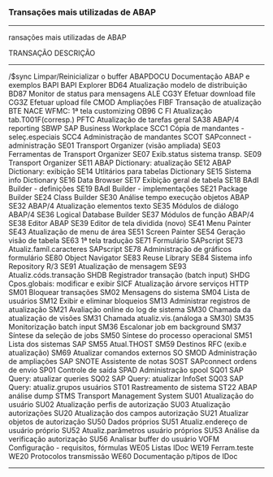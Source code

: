 
### Transações mais utilizadas de ABAP 

---

ransações mais utilizadas de ABAP

TRANSAÇÃO       DESCRIÇÃO

---

/$sync          Limpar/Reinicializar o buffer
ABAPDOCU        Documentação ABAP e exemplos
BAPI            BAPI Explorer
BD64            Atualização modelo de distribuição
BD87            Monitor de status para mensagens ALE
CG3Y            Efetuar download file
CG3Z            Efetuar upload file
CMOD            Ampliações
FIBF            Transação de atualização BTE
NACE            WFMC: 1ª tela customizing
OB96            C FI Atualização tab.T001F(corresp.)
PFTC            Atualização de tarefas geral
SA38            ABAP/4 reporting
SBWP            SAP Business Workplace
SCC1            Cópia de mandantes - seleç.especiais
SCC4            Administração de mandantes
SCOT            SAPconnect - administração
SE01            Transport Organizer (visão ampliada)
SE03            Ferramentas de Transport Organizer
SE07            Exib.status sistema transp.
SE09            Transport Organizer
SE11            ABAP Dictionary: atualização
SE12            ABAP Dictionary: exibição
SE14            Utlitários para tabelas Dictionary
SE15            Sistema info Dictionary
SE16            Data Browser
SE17            Exibição geral de tabela
SE18            BAdI Builder - definições
SE19            BAdI Builder - implementações
SE21            Package Builder
SE24            Class Builder
SE30            Análise tempo execução objetos ABAP
SE32            ABAP/4 Atualização elementos texto
SE35            Módulos de diálogo ABAP/4
SE36            Logical Database Builder
SE37            Módulos de função ABAP/4
SE38            Editor ABAP
SE39            Editor de tela dividida (novo)
SE41            Menu Painter
SE43            Atualização de menu de área
SE51            Screen Painter
SE54            Geração visão de tabela
SE63            1ª tela tradução
SE71            Formulário SAPscript
SE73            Atualiz.famíl.caracteres SAPscript
SE78            Administração de gráficos formulário
SE80            Object Navigator
SE83            Reuse Library
SE84            Sistema info Repository R/3
SE91            Atualização de mensagem
SE93            Atualiz.códs.transação
SHDB            Registrador transação (batch input)
SHDG            Cpos.globais: modificar e exibir
SICF            Atualização árvore serviços HTTP
SM01            Bloquear transações
SM02            Mensagens do sistema
SM04            Lista de usuários
SM12            Exibir e eliminar bloqueios
SM13            Administrar registros de atualização
SM21            Avaliação online do log de sistema
SM30            Chamada da atualização de visões
SM31            Chamada atualiz.vis.(análoga a SM30)
SM35            Monitorização batch input
SM36            Escalonar job em background
SM37            Síntese da seleção de jobs
SM50            Síntese do processo operacional
SM51            Lista dos sistemas SAP
SM55            Atual.THOST
SM59            Destinos RFC (exib.e atualização)
SM69            Atualizar comandos externos SO
SMOD            Administração de ampliações SAP
SNOTE           Assistente de notas
SOST            SAPconnect ordens de envio
SP01            Controle de saída
SPAD            Administração spool
SQ01            SAP Query: atualizar queries
SQ02            SAP Query: atualizar InfoSet
SQ03            SAP Query: atualiz.grupos usuários
ST01            Rastreamento de sistema
ST22            ABAP análise dump
STMS            Transport Management System
SU01            Atualização do usuário
SU02            Atualização perfis de autorização
SU03            Atualização autorizações
SU20            Atualização dos campos autorização
SU21            Atualizar objetos de autorização
SU50            Dados próprios
SU51            Atualiz.endereço de usuário próprio
SU52            Atualiz.parâmetros usuário próprios
SU53            Análise da verificação autorização
SU56            Analisar buffer do usuário
VOFM            Configuração - requisitos, fórmulas
WE05            Listas IDoc
WE19            Ferram.teste
WE20            Protocolos transmissão
WE60            Documentação p/tipos de IDoc

---


